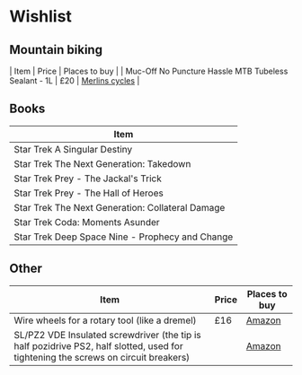 # Wishlist
## Mountain biking
| Item | Price | Places to buy |
| Muc-Off No Puncture Hassle MTB Tubeless Sealant - 1L | £20 | [Merlins cycles](https://www.merlincycles.com/muc-off-no-puncture-hassle-mtb-tubeless-sealant-1l-113265.html) |

## Books
| Item |
| --- |
| Star Trek A Singular Destiny |
| Star Trek The Next Generation: Takedown |
| Star Trek Prey - The Jackal's Trick |
| Star Trek Prey - The Hall of Heroes |
| Star Trek The Next Generation: Collateral Damage |
| Star Trek Coda: Moments Asunder |
| Star Trek Deep Space Nine - Prophecy and Change |

## Other
| Item | Price | Places to buy |
| --- | --- | --- |
| Wire wheels for a rotary tool (like a dremel) | £16 | [Amazon](https://www.amazon.co.uk/Stainless-Cleaning-Corrosion-Polishing-Compatible/dp/B094VPS3KQ) |
| SL/PZ2 VDE Insulated screwdriver (the tip is half pozidrive PS2, half slotted, used for tightening the screws on circuit breakers) ||[Amazon](https://www.amazon.co.uk/Draper-02256-Ergo-Extra-Screwdriver/dp/B085TX7K7S)|